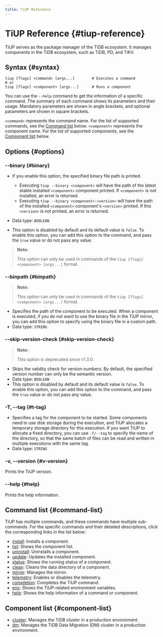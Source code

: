 ```yaml
---
title: TiUP Reference
---
```


# TiUP Reference {#tiup-reference}

TiUP serves as the package manager of the TiDB ecosystem. It manages components in the TiDB ecosystem, such as TiDB, PD, and TiKV.

## Syntax {#syntax}

```shell
tiup [flags] <command> [args...]        # Executes a command
# or
tiup [flags] <component> [args...]      # Runs a component
```

You can use the `--help` command to get the information of a specific command. The summary of each command shows its parameters and their usage. Mandatory parameters are shown in angle brackets, and optional parameters are shown in square brackets.

`<command>` represents the command name. For the list of supported commands, see the [Command list](#command-list) below. `<component>` represents the component name. For the list of supported components, see the [Component list](#component-list) below.

## Options {#options}

### --binary {#binary}

-   If you enable this option, the specified binary file path is printed.

    -   Executing `tiup --binary <component>` will have the path of the latest stable installed `<component>` component printed. If `<component>` is not installed, an error is returned.
    -   Executing `tiup --binary <component>:<version>` will have the path of the installed `<component>` component's `<version>` printed. If this `<version>` is not printed, an error is returned.

-   Data type: `BOOLEAN`

-   This option is disabled by default and its default value is `false`. To enable this option, you can add this option to the command, and pass the `true` value or do not pass any value.

> **Note:**
>
> This option can only be used in commands of the `tiup [flags] <component> [args...]` format.

### --binpath {#binpath}

> **Note:**
>
> This option can only be used in commands of the `tiup [flags] <component> [args...]` format.

-   Specifies the path of the component to be executed. When a component is executed, if you do not want to use the binary file in the TiUP mirror, you can add this option to specify using the binary file in a custom path.
-   Data type: `STRING`

### --skip-version-check {#skip-version-check}

> **Note:**
>
> This option is deprecated since v1.3.0.

-   Skips the validity check for version numbers. By default, the specified version number can only be the semantic version.
-   Data type: `BOOLEAN`
-   This option is disabled by default and its default value is `false`. To enable this option, you can add this option to the command, and pass the `true` value or do not pass any value.

### -T, --tag {#t-tag}

-   Specifies a tag for the component to be started. Some components need to use disk storage during the execution, and TiUP allocates a temporary storage directory for this execution. If you want TiUP to allocate a fixed directory, you can use `-T/--tag` to specify the name of the directory, so that the same batch of files can be read and written in multiple executions with the same tag.
-   Data type: `STRING`

### -v, --version {#v-version}

Prints the TiUP version.

### --help {#help}

Prints the help information.

## Command list {#command-list}

TiUP has multiple commands, and these commands have multiple sub-commands. For the specific commands and their detailed descriptions, click the corresponding links in the list below:

-   [install](/tiup/tiup-command-install.md): Installs a component.
-   [list](/tiup/tiup-command-list.md): Shows the component list.
-   [uninstall](/tiup/tiup-command-uninstall.md): Uninstalls a component.
-   [update](/tiup/tiup-command-update.md): Updates the installed component.
-   [status](/tiup/tiup-command-status.md): Shows the running status of a component.
-   [clean](/tiup/tiup-command-clean.md): Cleans the data directory of a component.
-   [mirror](/tiup/tiup-command-mirror.md): Manages the mirror.
-   [telemetry](/tiup/tiup-command-telemetry.md): Enables or disables the telemetry.
-   [completion](/tiup/tiup-command-completion.md): Completes the TiUP command.
-   [env](/tiup/tiup-command-env.md): Shows the TiUP-related environment variables.
-   [help](/tiup/tiup-command-help.md): Shows the help information of a command or component.

## Component list {#component-list}

-   [cluster](/tiup/tiup-component-cluster.md): Manages the TiDB cluster in a production environment.
-   [dm](/tiup/tiup-component-dm.md): Manages the TiDB Data Migration (DM) cluster in a production environment.
